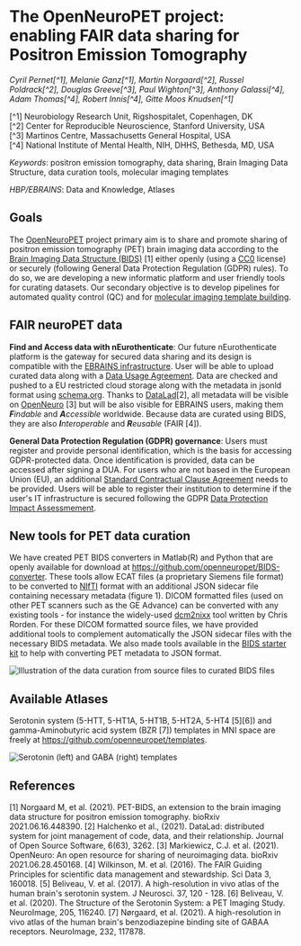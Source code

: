 # The OpenNeuroPET project: enabling FAIR data sharing for Positron Emission Tomography

*Cyril Pernet[^1], Melanie Ganz[^1], Martin Norgaard[^2], Russel Poldrack[^2], Douglas Greeve[^3], Paul Wighton[^3], Anthony Galassi[^4], Adam Thomas[^4], Robert Innis[^4], Gitte Moos Knudsen[^1]*

[^1] Neurobiology Research Unit, Rigshospitalet, Copenhagen, DK  
[^2] Center for Reproducible Neuroscience, Stanford University, USA  
[^3] Martinos Centre, Massachusetts General Hospital, USA  
[^4] National Institute of Mental Health, NIH, DHHS, Bethesda, MD, USA  

*Keywords*: positron emission tomography, data sharing, Brain Imaging Data Structure, data curation tools, molecular imaging templates

*HBP/EBRAINS*: Data and Knowledge, Atlases

## Goals

The [OpenNeuroPET](https://openneuropet.github.io/) project primary aim is to share and promote sharing of positron emission tomography (PET) brain imaging data according to the [Brain Imaging Data Structure (BIDS)](https://bids.neuroimaging.io/) [1] either openly (using a [CC0](https://creativecommons.org/share-your-work/public-domain/cc0/) license) or securely (following General Data Protection Regulation (GDPR) rules). To do so, we are developing a new informatic platform and user friendly tools for curating datasets. Our secondary objective is to develop pipelines for automated quality control (QC) and for [molecular imaging template building](https://github.com/openneuropet/templates).

## FAIR neuroPET data

**Find and Access data with nEurothenticate**: Our future nEurothenticate platform is the gateway for secured data sharing and its design is compatible with the [EBRAINS infrastructure](https://ebrains.eu/). User will be able to upload curated data along with a [Data Usage Agreement](https://open-brain-consent.readthedocs.io/en/stable/gdpr/data_user_agreement.html). Data are checked and pushed to a EU restricted cloud storage along with the metadata in jsonld format using [schema.org](https://schema.org/). Thanks to [DataLad](https://www.datalad.org/)[2], all metadata will be visible on [OpenNeuro](https://openneuro.org/) [3] but will be also visible for EBRAINS users, making them _**F**indable_  and _**A**ccessible_ worldwide. Because data are curated using BIDS, they are also _**I**nteroperable_ and _**R**eusable_ (FAIR [4]). 

**General Data Protection Regulation (GDPR) governance**: Users must register and provide personal identification, which is the basis for accessing GDPR-protected data. Once identification is provided, data can be accessed after signing a DUA. For users who are not based in the European Union (EU), an additional [Standard Contractual Clause Agreement](https://ec.europa.eu/info/law/law-topic/data-protection/international-dimension-data-protection/standard-contractual-clauses-scc_en) needs to be provided. Users will be able to register their institution to determine if the user's IT infrastructure is secured following the GDPR [Data Protection Impact Assessmement](https://gdpr.eu/data-protection-impact-assessment-template/).

## New tools for PET data curation

We have created PET BIDS converters in Matlab(R) and Python that are openly available for download at https://github.com/openneuropet/BIDS-converter. These tools allow ECAT files (a proprietary Siemens file format) to be converted to [NIfTI](https://nifti.nimh.nih.gov/) format with an additional JSON sidecar file containing necessary metadata (figure 1). DICOM formatted files (used on other PET scanners such as the GE Advance) can be converted with any existing tools - for instance the widely-used [dcm2nixx](https://github.com/rordenlab/dcm2niix) tool written by Chris Rorden. For these DICOM formatted source files, we have provided additional tools to complement automatically the JSON sidecar files with the necessary BIDS metadata. We also made tools available in the [BIDS starter kit](https://github.com/bids-standard/bids-starter-kit/tree/main/matlabCode/pet) to help with converting PET metadata to JSON format.

![Illustration of the data curation from source files to curated BIDS files](https://github.com/openneuropet/outreach/tree/main/Templates/Images/eact2bidstree.png)


## Available Atlases

Serotonin system (5-HTT, 5-HT1A, 5-HT1B, 5-HT2A, 5-HT4 [5][6]) and gamma-Aminobutyric acid system (BZR [7]) templates in MNI space are freely at https://github.com/openneuropet/templates. 

![Serotonin (left) and GABA (right) templates ](https://github.com/openneuropet/outreach/tree/main/Templates/Images/atlases.png)

## References
[1] Norgaard M, et al. (2021). PET-BIDS, an extension to the brain imaging data structure for positron emission tomography. bioRxiv 2021.06.16.448390. 
[2] Halchenko et al., (2021). DataLad: distributed system for joint management of code, data, and their relationship. Journal of Open Source Software, 6(63), 3262.
[3] Markiewicz, C.J. et al. (2021). OpenNeuro: An open resource for sharing of neuroimaging data. bioRxiv 2021.06.28.450168.
[4] Wilkinson, M. et al. (2016). The FAIR Guiding Principles for scientific data management and stewardship. Sci Data 3, 160018.
[5] Beliveau, V. et al. (2017). A high-resolution in vivo atlas of the human brain's serotonin system. J Neurosci. 37, 120 - 128.
[6] Beliveau, V. et al. (2020). The Structure of the Serotonin System: a PET Imaging Study. NeuroImage, 205, 116240.
[7] Nørgaard, et al. (2021). A high-resolution in vivo atlas of the human brain's benzodiazepine binding site of GABAA receptors. NeuroImage, 232, 117878.
